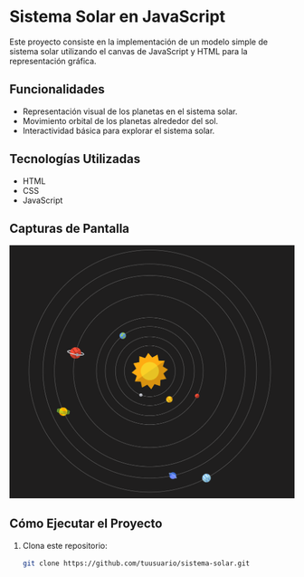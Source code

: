 # Sistema Solar en JavaScript

Este proyecto consiste en la implementación de un modelo simple de sistema solar utilizando el canvas de JavaScript y HTML para la representación gráfica.

## Funcionalidades

- Representación visual de los planetas en el sistema solar.
- Movimiento orbital de los planetas alrededor del sol.
- Interactividad básica para explorar el sistema solar.

## Tecnologías Utilizadas

- HTML
- CSS
- JavaScript 

## Capturas de Pantalla

![Sistema Solar](assets\screenshots\Soalr-System_Screenshot.png)

## Cómo Ejecutar el Proyecto

1. Clona este repositorio:

   ```bash
   git clone https://github.com/tuusuario/sistema-solar.git